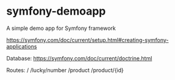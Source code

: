 # symfony-demoapp

A simple demo app for Symfony framework

https://symfony.com/doc/current/setup.html#creating-symfony-applications

Database:
https://symfony.com/doc/current/doctrine.html



Routes:
/
/lucky/number
/product
/product/{id}
